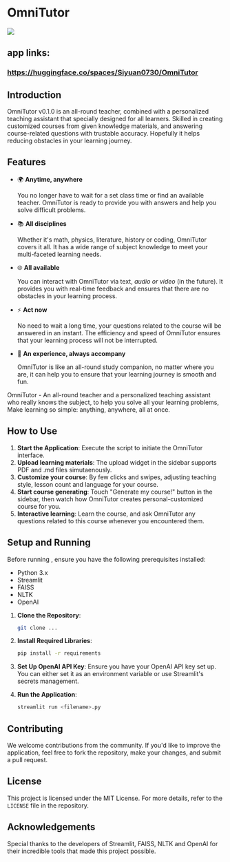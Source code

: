 # OmniTutor

![](https://siyuan-harry.oss-cn-beijing.aliyuncs.com/oss://siyuan-harry/20231021212525.png)

## app links: 

### https://huggingface.co/spaces/Siyuan0730/OmniTutor

## Introduction

OmniTutor v0.1.0 is an all-round teacher, combined with a personalized teaching assistant that specially designed for all learners. Skilled in creating customized courses from given knowledge materials, and answering course-related questions with trustable accuracy. Hopefully it helps reducing obstacles in your learning journey.

## Features

- 🌍 **Anytime, anywhere**

    You no longer have to wait for a set class time or find an available teacher. OmniTutor is ready to provide you with answers and help you solve difficult problems.

- 📚 **All disciplines**

    Whether it's math, physics, literature, history or coding, OmniTutor covers it all. It has a wide range of subject knowledge to meet your multi-faceted learning needs.

- 🌐 **All available**

    You can interact with OmniTutor via text, *audio or video* (in the future). It provides you with real-time feedback and ensures that there are no obstacles in your learning process.

- ⚡ **Act now**

    No need to wait a long time, your questions related to the course will be answered in an instant. The efficiency and speed of OmniTutor ensures that your learning process will not be interrupted.

- 🚀 **An experience, always accompany**

    OmniTutor is like an all-round study companion, no matter where you are, it can help you to ensure that your learning journey is smooth and fun.

OmniTutor - An all-round teacher and a personalized teaching assistant who really knows the subject, to help you solve all your learning problems, Make learning so simple: anything, anywhere, all at once.

## How to Use

1. **Start the Application**: Execute the script to initiate the OmniTutor interface.
2. **Upload learning materials**: The upload widget in the sidebar supports PDF and .md files simutaenously.
3. **Customize your course**: By few clicks and swipes, adjusting teaching style, lesson count and language for your course.
4. **Start course generating**: Touch "Generate my course!" button in the sidebar, then watch how OmniTutor creates personal-customized course for you.
5. **Interactive learning**: Learn the course, and ask OmniTutor any questions related to this course whenever you encountered them.

## Setup and Running

Before running , ensure you have the following prerequisites installed:

- Python 3.x
- Streamlit
- FAISS
- NLTK
- OpenAI

1. **Clone the Repository**:
   ```bash
   git clone ...
   ```

2. **Install Required Libraries**:
   ```bash
   pip install -r requirements
   ```

3. **Set Up OpenAI API Key**:
   Ensure you have your OpenAI API key set up. You can either set it as an environment variable or use Streamlit's secrets management.

4. **Run the Application**:
   ```bash
   streamlit run <filename>.py
   ```

## Contributing

We welcome contributions from the community. If you'd like to improve the application, feel free to fork the repository, make your changes, and submit a pull request.

## License

This project is licensed under the MIT License. For more details, refer to the `LICENSE` file in the repository.

## Acknowledgements

Special thanks to the developers of Streamlit, FAISS, NLTK and OpenAI for their incredible tools that made this project possible.
